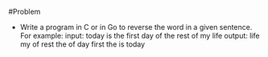 #Problem

- Write a program in C or in Go to reverse the word in a given sentence. For example:
input: today is the first day of the rest of my life
output: life my of rest the of day first the is today
